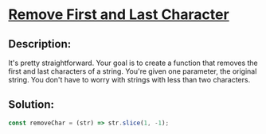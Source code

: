 # **[Remove First and Last Character](https://www.codewars.com/kata/56bc28ad5bdaeb48760009b0/javascript)**

## **Description**:

It's pretty straightforward. Your goal is to create a function that removes the first and last characters of a string. You're given one parameter, the original string. You don't have to worry with strings with less than two characters.

## **Solution**:

```javascript
const removeChar = (str) => str.slice(1, -1);
```
